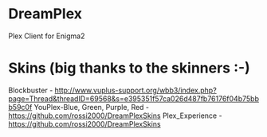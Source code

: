 DreamPlex
=========

Plex Client for Enigma2

Skins (big thanks to the skinners :-)
==========
Blockbuster - http://www.vuplus-support.org/wbb3/index.php?page=Thread&threadID=69568&s=e395351f57ca026d487fb76176f04b75bbb59c0f
YouPlex-Blue, Green, Purple, Red - https://github.com/rossi2000/DreamPlexSkins
Plex_Experience -  https://github.com/rossi2000/DreamPlexSkins


